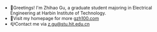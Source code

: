 - 👋Greetings! I'm Zhihao Gu, a graduate student majoring in Electrical Engineering at Harbin Institute of Technology.
- 🔗Visit my homepage for more [gzh100.com](gzh100.com)
- 📪Contact me via [z.gu@stu.hit.edu.cn](z.gu@stu.hit.edu.cn)
